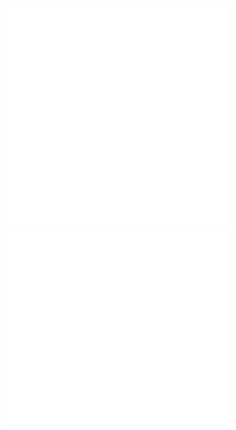 <div align="center">
    <img src="./metrics/metrics.svg"/>
  <img src="./assets/introduction.svg"/>
</div>
